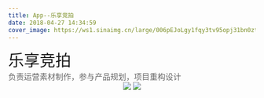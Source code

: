 ```yaml
---
title: App--乐享竞拍
date: 2018-04-27 14:34:59
cover_image: https://ws1.sinaimg.cn/large/006pEJoLgy1fqy3tv95opj31bn0zttrl.jpg
---
```

<div align="center">
    <div align="left" style="width:1200px;">
    <div ><font size="6" color=#1a1a1a>乐享竞拍</font></div>
    <font size="3" color=#666666>负责运营素材制作，参与产品规划，项目重构设计</font>
    </div>
    <img class="img-fluid project-img" src="https://ws1.sinaimg.cn/large/006pEJoLgy1frman1gatpj30xc16stkn.jpg" />
    <img class="img-fluid project-img" src="https://ws1.sinaimg.cn/large/006pEJoLgy1frman21bnzj30xc75saw8.jpg" />
</div>